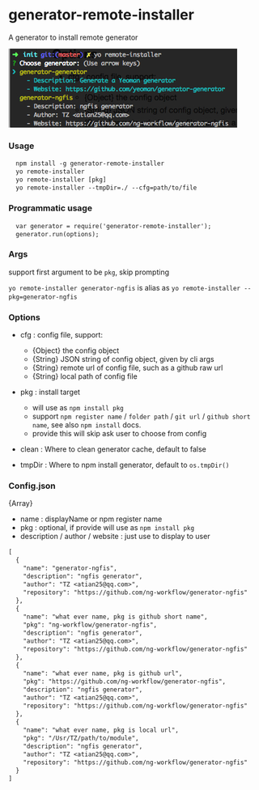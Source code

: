 generator-remote-installer
===============

A generator to install remote generator

![snapshot.png](snapshot.png)

### Usage

```
  npm install -g generator-remote-installer
  yo remote-installer 
  yo remote-installer [pkg]
  yo remote-installer --tmpDir=./ --cfg=path/to/file
```

### Programmatic usage

```
  var generator = require('generator-remote-installer');
  generator.run(options);
```

### Args

support first argument to be `pkg`, skip prompting

`yo remote-installer generator-ngfis` is alias as `yo remote-installer --pkg=generator-ngfis`

### Options

- cfg : config file, support:
  - {Object} the config object
  - {String} JSON string of config object, given by cli args
  - {String} remote url of config file, such as a github raw url
  - {String} local path of config file

- pkg : install target
  - will use as `npm install pkg`
  - support `npm register name` / `folder path` / `git url` / `github short name`, see also `npm install` docs.
  - provide this will skip ask user to choose from config

- clean : Where to clean generator cache, default to false

- tmpDir : Where to npm install generator, default to `os.tmpDir()`

### Config.json

{Array}

- name : displayName or npm register name
- pkg : optional, if provide will use as `npm install pkg`
- description / author / website : just use to display to user
  
```
[
  {
    "name": "generator-ngfis",
    "description": "ngfis generator",
    "author": "TZ <atian25@qq.com>",
    "repository": "https://github.com/ng-workflow/generator-ngfis"
  },
  {
    "name": "what ever name, pkg is github short name",
    "pkg": "ng-workflow/generator-ngfis",
    "description": "ngfis generator",
    "author": "TZ <atian25@qq.com>",
    "repository": "https://github.com/ng-workflow/generator-ngfis"
  },
  {
    "name": "what ever name, pkg is github url",
    "pkg": "https://github.com/ng-workflow/generator-ngfis",
    "description": "ngfis generator",
    "author": "TZ <atian25@qq.com>",
    "repository": "https://github.com/ng-workflow/generator-ngfis"
  },
  {
    "name": "what ever name, pkg is local url",
    "pkg": "/Usr/TZ/path/to/module",
    "description": "ngfis generator",
    "author": "TZ <atian25@qq.com>",
    "repository": "https://github.com/ng-workflow/generator-ngfis"
  }
]
```